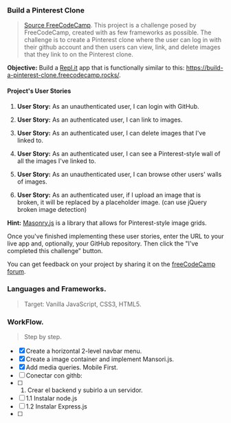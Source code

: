 ### Build a Pinterest Clone

> [Source FreeCodeCamp](https://www.freecodecamp.org/learn/coding-interview-prep/#take-home-projects).
> This project is a challenge posed by FreeCodeCamp, created with as few frameworks as possible. The challenge is to create a Pinterest clone where the user can log in with their github account and then users can view, link, and delete images that they link to on the Pinterest clone.

**Objective:** Build a [Repl.it](https://repl.it/) app that is functionally similar to this: https://build-a-pinterest-clone.freecodecamp.rocks/.

#### Project's User Stories

1. **User Story:** As an unauthenticated user, I can login with GitHub.

2. **User Story:** As an authenticated user, I can link to images.

3. **User Story:** As an authenticated user, I can delete images that I've linked to.

4. **User Story:** As an authenticated user, I can see a Pinterest-style wall of all the images I've linked to.

5. **User Story:** As an unauthenticated user, I can browse other users' walls of images.

6. **User Story:** As an authenticated user, if I upload an image that is broken, it will be replaced by a placeholder image. (can use jQuery broken image detection)

**Hint:** [Masonry.js](https://masonry.desandro.com/) is a library that allows for Pinterest-style image grids.

Once you've finished implementing these user stories, enter the URL to your live app and, optionally, your GitHub repository. Then click the "I've completed this challenge" button.

You can get feedback on your project by sharing it on the [freeCodeCamp forum](https://forum.freecodecamp.org/c/project-feedback/409).

### Languages and Frameworks.

> Target: Vanilla JavaScript, CSS3, HTML5.

### WorkFlow.

> Step by step.

- [x] Create a horizontal 2-level navbar menu.
- [x] Create a image container and implement Mansori.js.
- [x] Add media queries. Mobile First.
- [ ] Conectar con githb:
- [ ] 1. Crear el backend y subirlo a un servidor.
- [ ] 1.1 Instalar node.js
- [ ] 1.2 Instalar Express.js
- [ ]
